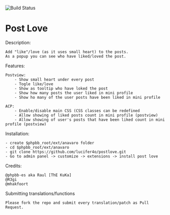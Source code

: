 ![Build Status](https://travis-ci.org/lucifer4o/postlove.svg?branch=master)

Post Love
==========

Description:

    Add "like"/love (as it uses small heart) to the posts.
    As a popup you can see who have liked/loved the post.

Features:

    Postview:
        - Show small heart under every post
        - Togle like/love
        - Show as tooltip who have loked the post
        - Show how many posts the user liked in mini profile
        - Show ho many of the user posts have been liked in mini profile
    
    ACP:
        - Enable/disable main CSS (CSS classes can be redefined
        - Allow showing of liked posts count in mini profile (postview)
        - Allow showing of user's posts that have been liked count in mini profile (postview)

Installation:

    - create $phpbb_root/ext/anavaro folder
    - cd $phpbb_root/ext/anavaro
    - git clone https://github.com/lucifer4o/postlove.git
    - Go to admin panel -> customize -> extensions -> install post love

Credits:

    @phpbb-es aka Raul [ThE KuKa]
	@R3gi
	@mhakfoort
    
Submitting translations/functions
    
    Please fork the repo and submit every translation/patch as Pull Request.
